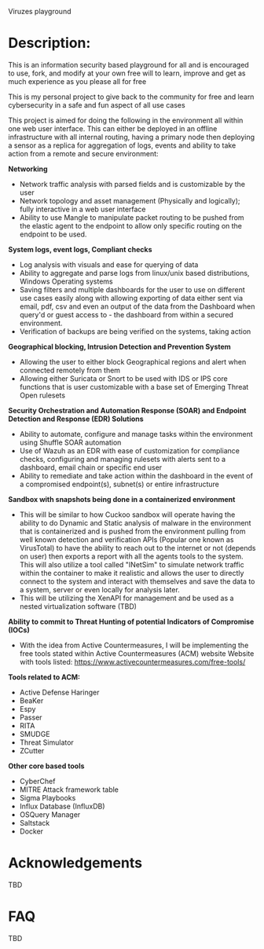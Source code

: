 Viruzes playground


# Description:
This is an information security based playground for all and is encouraged to use, fork, and modify at your own free will to learn, improve and get as much experience as you please all for free

This is my personal project to give back to the community for free and learn cybersecurity in a safe and fun aspect of all use cases

This project is aimed for doing the following in the environment all within one web user interface. This can either be deployed in an offline infrastructure with all internal routing, having a primary node then deploying a sensor as a replica for aggregation of logs, events and ability to take action from a remote and secure environment:

**Networking**

- Network traffic analysis with parsed fields and is customizable by the user
- Network topology and asset management (Physically and logically); fully interactive in a web user interface
- Ability to use Mangle to manipulate packet routing to be pushed from the elastic agent to the endpoint to allow only specific routing on the endpoint to be used.

**System logs, event logs, Compliant checks**

- Log analysis with visuals and ease for querying of data
- Ability to aggregate and parse logs from linux/unix based distributions, Windows Operating systems
- Saving filters and multiple dashboards for the user to use on different use cases easily along with allowing exporting of data either sent via email, pdf, csv and even an output of the data from the Dashboard when query'd or guest access to - the dashboard from within a secured environment.
- Verification of backups are being verified on the systems, taking action

**Geographical blocking, Intrusion Detection and Prevention System**

- Allowing the user to either block Geographical regions and alert when connected remotely from them
- Allowing either Suricata or Snort to be used with IDS or IPS core functions that is user customizable with a base set of Emerging Threat Open rulesets

**Security Orchestration and Automation Response (SOAR) and Endpoint Detection and Response (EDR) Solutions**

- Ability to automate, configure and manage tasks within the environment using Shuffle SOAR automation
- Use of Wazuh as an EDR with ease of customization for compliance checks, configuring and managing rulesets with alerts sent to a dashboard, email chain or specific end user
- Ability to remediate and take action within the dashboard in the event of a compromised endpoint(s), subnet(s) or entire infrastructure

**Sandbox with snapshots being done in a containerized environment**

- This will be similar to how Cuckoo sandbox will operate having the ability to do Dynamic and Static analysis of malware in the environment that is containerized and is pushed from the environment pulling from well known detection and verification APIs (Popular one known as VirusTotal) to have the ability to reach out to the internet or not (depends on user) then exports a report with all the agents tools to the system. This will also utilize a tool called "INetSim" to simulate network traffic within the container to make it realistic and allows the user to directly connect to the system and interact with themselves and save the data to a system, server or even locally for analysis later.
- This will be utilizing the XenAPI for management and be used as a nested virtualization software (TBD)

**Ability to commit to Threat Hunting of potential Indicators of Compromise (IOCs)**

- With the idea from Active Countermeasures, I will be implementing the free tools stated within Active Countermeasures (ACM) website
Website with tools listed: https://www.activecountermeasures.com/free-tools/

**Tools related to ACM:**
- Active Defense Haringer
- BeaKer
- Espy
- Passer
- RITA
- SMUDGE
- Threat Simulator
- ZCutter

**Other core based tools**

- CyberChef
- MITRE Attack framework table
- Sigma Playbooks
- Influx Database (InfluxDB)
- OSQuery Manager
- Saltstack
- Docker

# Acknowledgements
TBD


# FAQ
TBD
